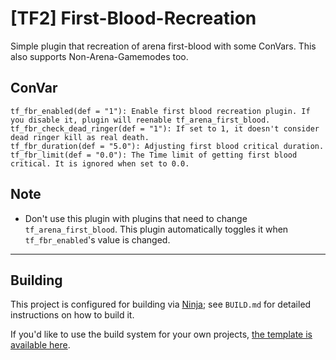 # [TF2] First-Blood-Recreation
Simple plugin that recreation of arena first-blood with some ConVars. This also supports Non-Arena-Gamemodes too.

## ConVar
```
tf_fbr_enabled(def = "1"): Enable first blood recreation plugin. If you disable it, plugin will reenable tf_arena_first_blood.
tf_fbr_check_dead_ringer(def = "1"): If set to 1, it doesn't consider dead ringer kill as real death.
tf_fbr_duration(def = "5.0"): Adjusting first blood critical duration.
tf_fbr_limit(def = "0.0"): The Time limit of getting first blood critical. It is ignored when set to 0.0.
```

## Note
* Don't use this plugin with plugins that need to change `tf_arena_first_blood`. This plugin automatically toggles it when `tf_fbr_enabled`'s value is changed.

----

## Building

This project is configured for building via [Ninja][]; see `BUILD.md` for detailed
instructions on how to build it.

If you'd like to use the build system for your own projects,
[the template is available here](https://github.com/nosoop/NinjaBuild-SMPlugin).

[Ninja]: https://ninja-build.org/
